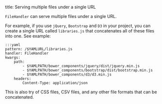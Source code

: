 title: Serving multiple files under a single URL

`FileHandler` can serve multiple files under a single URL.

For example, if you use `jQuery`, `Bootstrap` and `D3` in your project, you can create a single URL called `libraries.js` that concatenates all of these files into one. See example:

    :::yaml
    pattern: /$YAMLURL/libraries.js
    handler: FileHandler
    kwargs:
        path:
            - $YAMLPATH/bower_components/jquery/dist/jquery.min.js
            - $YAMLPATH/bower_components/bootstrap/dist/bootstrap.min.js
            - $YAMLPATH/bower_components/d3/d3.min.js
        headers:
            Content-Type: application/json

This is also try of CSS files, CSV files, and any other file formats that can be concatenated.
